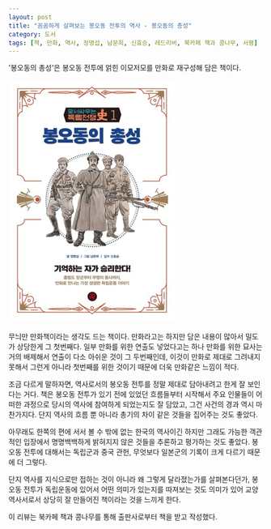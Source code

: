 ```yaml
---
layout: post
title: "꼼꼼하게 살펴보는 봉오동 전투의 역사 - 봉오동의 총성"
category: 도서
tags: [책, 만화, 역사, 정명섭, 남문희, 신효승, 레드리버, 북카페 책과 콩나무, 서평]
---
```


'봉오동의 총성'은
봉오동 전투에 얽힌 이모저모를 만화로 재구성해 담은 책이다.

![표지](/images/history-of-the-war-of-independence-fighting-back-1-gunshots-of-fengwudong-comic-book-h480.jpg)

무늬만 만화책이라는 생각도 드는 책이다.
만화라고는 하지만 담은 내용이 많아서 밀도가 상당한게 그 첫번째다.
일부 만화를 위한 연출도 넣었다고는 하나
만화를 위한 묘사는 거의 배제해서 연출이 다소 아쉬운 것이 그 두번째인데,
이것이 만화로 제대로 그려내지 못해서 그런게 아니라 첫번째를 위한 것이기 때문에 더욱 만화같은 느낌이 적다.

조금 다르게 말하자면, 역사로서의 봉오동 전투를 정말 제대로 담아내려고 한게 잘 보인다는 거다.
책은 봉오동 전투가 있기 전에 있었던 흐름들부터 시작해서
주요 인물들이 어떠한 과정으로 당시의 역사에 참여하게 되었는지도 잘 담았고,
그건 사건의 경과 역시 마찬가지다.
단지 역사의 흐름 뿐 아니라 총기의 차이 같은 것들을 집어주는 것도 좋았다.

아무래도 한쪽의 편에 서서 볼 수 밖에 없는 한국의 역사이긴 하지만
그래도 가능한 객관적인 입장에서 명명백백하게 밝혀지지 않은 것들을 추론하고 평가하는 것도 좋았다.
봉오동 전투에 대해서는 독립군과 중국 관헌, 무엇보다 일본군의 기록이 크게 다르기 때문에 더 그렇다.

단지 역사를 지식으로만 접하는 것이 아니라
왜 그렇게 달라졌는가를 살펴본다던가,
봉오동 전투가 독립운동에 있어서 어떤 의미가 있는지를 따져보는 것도 의미가 있어
교양 역사서로서 상당히 잘 만들어진 책이라는 것을 느끼게 한다.



<div class="im im-info">
이 리뷰는 북카페 책과 콩나무를 통해 출판사로부터 책을 받고 작성했다.
</div>
